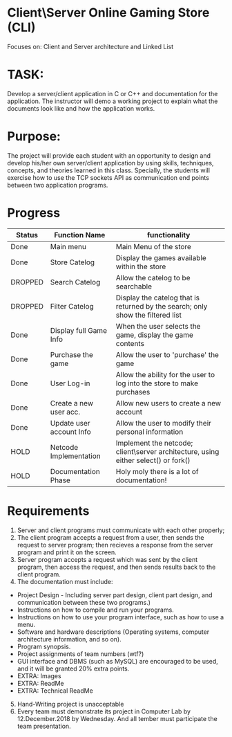 # Client\Server Online Gaming Store (CLI)
Focuses on: Client and Server architecture and Linked List


# TASK:
Develop a server/client application in C or C++ and documentation for the application.  The instructor will demo a working project to explain what the documents look like and how the application works.

# Purpose:
The project will provide each student with an opportunity to design and develop his/her own server/client application by using skills, techniques, concepts, and theories learned in this class.  Specially, the students will exercise how to use the TCP sockets API as communication end points between two application programs.


# Progress
| Status | Function Name            | functionality |
|--------|--------------------------|---------------|
| Done   | Main menu                | Main Menu of the store |
| Done   | Store Catelog            | Display the games available within the store |
| DROPPED| Search Catelog           | Allow the catelog to be searchable |
| DROPPED| Filter Catelog           | Display the catelog that is returned by the search; only show the filtered list |
| Done   | Display full Game Info   | When the user selects the game, display the game contents |
| Done   | Purchase the game        | Allow the user to 'purchase' the game |
| Done   | User Log-in              | Allow the ability for the user to log into the store to make purchases |
| Done   | Create a new user acc.   | Allow new users to create a new account |
| Done   | Update user account Info | Allow the user to modify their personal information |
| HOLD   | Netcode Implementation   | Implement the netcode; client\server architecture, using either select() or fork() |
| HOLD   | Documentation Phase      | Holy moly there is a lot of documentation! |


# Requirements
 1. Server and client programs must communicate with each other properly;
 2. The client program accepts a request from a user, then sends the request to server program; then recieves a response from the server program and print it on the screen.
 3. Server program accepts a request which was sent by the client program, then access the request, and then sends results back to the client program.
 4. The documentation must include:
  - Project Design - Including server part design, client part design, and communication between these two programs.)
  - Instructions on how to compile and run your programs.
  - Instructions on how to use your program interface, such as how to use a menu.
  - Software and hardware descriptions (Operating systems, computer architecture information, and so on).
  - Program synopsis.
  - Project assignments of team numbers (wtf?)
  - GUI interface and DBMS (such as MySQL) are encouraged to be used, and it will be granted 20% extra points.
  - EXTRA: Images
  - EXTRA: ReadMe
  - EXTRA: Technical ReadMe
 5. Hand-Writing project is unacceptable
 6. Every team must demonstrate its project in Computer Lab by 12.December.2018 by Wednesday.  And all tember must participate the team presentation.
